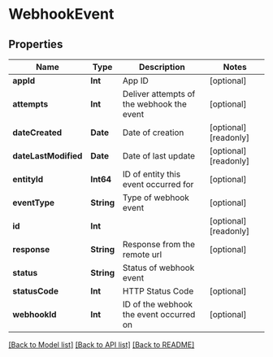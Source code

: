 # WebhookEvent

## Properties
Name | Type | Description | Notes
------------ | ------------- | ------------- | -------------
**appId** | **Int** | App ID | [optional] 
**attempts** | **Int** | Deliver attempts of the webhook the event | [optional] 
**dateCreated** | **Date** | Date of creation | [optional] [readonly] 
**dateLastModified** | **Date** | Date of last update | [optional] [readonly] 
**entityId** | **Int64** | ID of entity this event occurred for | [optional] 
**eventType** | **String** | Type of webhook event | [optional] 
**id** | **Int** |  | [optional] [readonly] 
**response** | **String** | Response from the remote url | [optional] 
**status** | **String** | Status of webhook event | 
**statusCode** | **Int** | HTTP Status Code | [optional] 
**webhookId** | **Int** | ID of the webhook the event occurred on | [optional] 

[[Back to Model list]](../README.md#documentation-for-models) [[Back to API list]](../README.md#documentation-for-api-endpoints) [[Back to README]](../README.md)



